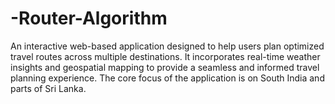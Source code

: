 # -Router-Algorithm
An interactive web-based application designed to help users plan optimized travel routes across multiple destinations. It incorporates real-time weather insights and geospatial mapping to provide a seamless and informed travel planning experience. The core focus of the application is on South India and parts of Sri Lanka.
